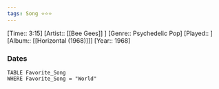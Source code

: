```yaml
---
tags: Song ⭐⭐⭐ 
---
```

[Time:: 3:15]
[Artist:: [[Bee Gees]] ]
[Genre:: Psychedelic Pop]
[Played:: ]
[Album:: [[Horizontal (1968)]]]
[Year:: 1968]
### Dates
````dataview
TABLE Favorite_Song
WHERE Favorite_Song = "World"
````
